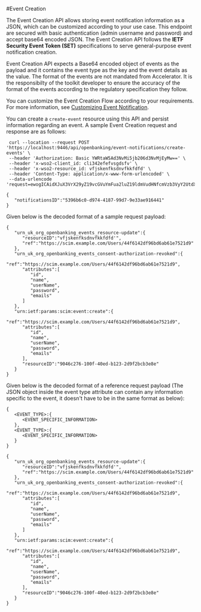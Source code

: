 #Event Creation

The Event Creation API allows storing event notification information as a JSON, which can be customized according to your use case. This endpoint are secured with basic authentication (admin username and password) and accept base64 encoded JSON. The Event Creation API follows the **IETF Security Event Token (SET)** specifications to serve general-purpose event notification creation.

Event Creation API expects a Base64 encoded object of events as the payload and it contains the event type as the key and the event details as the value. The format of the events are not mandated from Accelerator. It is the responsibilty of the toolkit developer to ensure the accuracy of the format of the events according to the regulatory specification they follow. 

You can customize the Event Creation Flow according to your requirements. For more information, see [Customizing Event Notification](../develop/custom-event-notification.md).


You can create a `create-event` resource using this API and persist information regarding an event. A sample Event Creation request and response are as follows:

   ```tab="Request"
    curl --location --request POST 'https://localhost:9446/api/openbanking/event-notifications/create-events' \
    --header 'Authorization: Basic YWRtaW5Ad3NvMi5jb206d3NvMjEyMw==' \
    --header 'x-wso2-client_id: cli342efefvsgdsfv' \
    --header 'x-wso2-resource_id: vfjskenfksdnvfkkfdfd' \
    --header 'Content-Type: application/x-www-form-urlencoded' \
    --data-urlencode 'request=ewogICAidXJuX3VrX29yZ19vcGVuYmFua2luZ19ldmVudHNfcmVzb3VyY2UtdXBkYXRlIjp7CiAgICAgICJrZXkxIjoidmFsdWUiLAogICAgICAia2V5MiI6InZhbHVlIiwKICAgICAgImtleTMiOiJ2YWx1ZSIKICAgfSwKICAgInVybl91a19vcmdfb3BlbmJhbmtpbmdfZXZlbnRzX2NvbnNlbnQtYXV0aG9yaXphdGlvbi1yZXZva2VkIjp7CiAgICAgICJrZXkxIjoidmFsdWUiLAogICAgICAia2V5MiI6InZhbHVlIiwKICAgICAgImtleTMiOiJ2YWx1ZSIKICAgfQp9'
   ```

   ```tab="Response"
   {
      "notificationsID":"5396b6c0-d974-4187-99d7-9e33ae916441"
   }
   ```

Given below is the decoded format of a sample request payload:

``` 
{
   "urn_uk_org_openbanking_events_resource-update":{
      "resourceID":"vfjskenfksdnvfkkfdfd'",
      "ref":"https://scim.example.com/Users/44f6142df96bd6ab61e7521d9"
   },
   "urn_uk_org_openbanking_events_consent-authorization-revoked":{
      "ref":"https://scim.example.com/Users/44f6142df96bd6ab61e7521d9",
      "attributes":[
         "id",
         "name",
         "userName",
         "password",
         "emails"
      ]
   },
   "urn:ietf:params:scim:event:create":{
      "ref":"https://scim.example.com/Users/44f6142df96bd6ab61e7521d9",
      "attributes":[
         "id",
         "name",
         "userName",
         "password",
         "emails"
      ],
      "resourceID":"9046c276-100f-40ed-b123-2d9f2bcb3e8e"
   }
}
```

Given below is the decoded format of a reference request payload (The JSON object inside the event type attribute can contain any information specific to the event, it doesn't have to be in the same format as below): 

   ```tab="Format"
   {
      <EVENT_TYPE>:{
         <EVENT_SPECIFIC_INFORMATION>
      },
      <EVENT_TYPE>:{
         <EVENT_SPECIFIC_INFORMATION>
      }
   }
   ```

   ```tab="Sample"
   {
      "urn_uk_org_openbanking_events_resource-update":{
         "resourceID":"vfjskenfksdnvfkkfdfd'",
         "ref":"https://scim.example.com/Users/44f6142df96bd6ab61e7521d9"
      },
      "urn_uk_org_openbanking_events_consent-authorization-revoked":{
         "ref":"https://scim.example.com/Users/44f6142df96bd6ab61e7521d9",
         "attributes":[
            "id",
            "name",
            "userName",
            "password",
            "emails"
         ]
      },
      "urn:ietf:params:scim:event:create":{
         "ref":"https://scim.example.com/Users/44f6142df96bd6ab61e7521d9",
         "attributes":[
            "id",
            "name",
            "userName",
            "password",
            "emails"
         ],
         "resourceID":"9046c276-100f-40ed-b123-2d9f2bcb3e8e"
      }
   }
   ```
